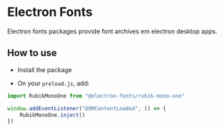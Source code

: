 # Electron Fonts

Electron fonts packages provide font archives em electron desktop apps.

## How to use

* Install the package

* On your `preload.js`, add:

```ts
import RubikMonoOne from "@electron-fonts/rubik-mono-one"

window.addEventListener("DOMContentLoaded", () => {
    RubikMonoOne.inject()
})
```